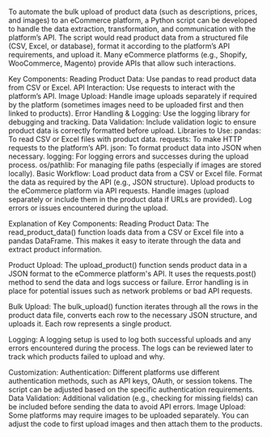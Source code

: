 
To automate the bulk upload of product data (such as descriptions, prices, and images) to an eCommerce platform, a Python script can be developed to handle the data extraction, transformation, and communication with the platform’s API. The script would read product data from a structured file (CSV, Excel, or database), format it according to the platform’s API requirements, and upload it. Many eCommerce platforms (e.g., Shopify, WooCommerce, Magento) provide APIs that allow such interactions.

Key Components:
Reading Product Data: Use pandas to read product data from CSV or Excel.
API Interaction: Use requests to interact with the platform’s API.
Image Upload: Handle image uploads separately if required by the platform (sometimes images need to be uploaded first and then linked to products).
Error Handling & Logging: Use the logging library for debugging and tracking.
Data Validation: Include validation logic to ensure product data is correctly formatted before upload.
Libraries to Use:
pandas: To read CSV or Excel files with product data.
requests: To make HTTP requests to the platform’s API.
json: To format product data into JSON when necessary.
logging: For logging errors and successes during the upload process.
os/pathlib: For managing file paths (especially if images are stored locally).
Basic Workflow:
Load product data from a CSV or Excel file.
Format the data as required by the API (e.g., JSON structure).
Upload products to the eCommerce platform via API requests.
Handle images (upload separately or include them in the product data if URLs are provided).
Log errors or issues encountered during the upload.

Explanation of Key Components:
Reading Product Data: The read_product_data() function loads data from a CSV or Excel file into a pandas DataFrame. This makes it easy to iterate through the data and extract product information.

Product Upload: The upload_product() function sends product data in a JSON format to the eCommerce platform's API. It uses the requests.post() method to send the data and logs success or failure. Error handling is in place for potential issues such as network problems or bad API requests.

Bulk Upload: The bulk_upload() function iterates through all the rows in the product data file, converts each row to the necessary JSON structure, and uploads it. Each row represents a single product.

Logging: A logging setup is used to log both successful uploads and any errors encountered during the process. The logs can be reviewed later to track which products failed to upload and why.

Customization:
Authentication: Different platforms use different authentication methods, such as API keys, OAuth, or session tokens. The script can be adjusted based on the specific authentication requirements.
Data Validation: Additional validation (e.g., checking for missing fields) can be included before sending the data to avoid API errors.
Image Upload: Some platforms may require images to be uploaded separately. You can adjust the code to first upload images and then attach them to the products.
